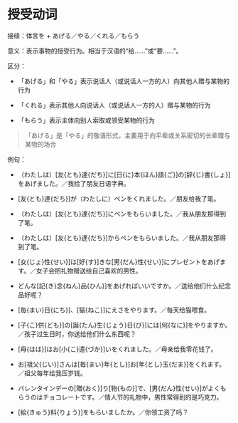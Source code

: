 # 授受动词

接续：体言を + あげる／やる／くれる／もらう

意义：表示事物的授受行为。相当于汉语的“给……”或“要……”。

区分：

- 「あげる」和「やる」表示说话人（或说话人一方的人）向其他人赠与某物的行为

- 「くれる」表示其他人向说话人（或说话人一方的人）赠与某物的行为

- 「もらう」表示主体向别人索取或领受某物的行为

> 「あげる」是「やる」的敬语形式，主要用于向平辈或关系密切的长辈赠与某物的场合

例句：

- （わたしは）[友{とも}達{だち}]に[日{に}本{ほん}語{ご}]の[辞{じ}書{しょ}]をあげました。／我给了朋友日语字典。

- [友{とも}達{だち}]が（わたしに）ペンをくれました。／朋友给我了笔。

- （わたしは）[友{とも}達{だち}]にペンをもらいました。／我从朋友那得到了笔。

- （わたしは）[友{とも}達{だち}]からペンをもらいました。／我从朋友那得到了笔。

- [女{じょ}性{せい}]は[好{す}]きな[男{だん}性{せい}]にプレゼントをあげます。／女子会把礼物赠送给自己喜欢的男性。

- どんな[記{き}念{ねん}品{ひん}]をあげればいいですか。／送给他们什么纪念品好呢？

- [毎{まい}日{にち}]、[猫{ねこ}]にえさをやります。／每天给猫喂食。

- [子{こ}供{ども}]の[誕{たん}生{じょう}日{び}]には[何{なに}]をやりますか。／孩子过生日时，你送给他们什么东西呢？

- [母{はは}]はお[小{こ}遣{づか}]いをくれました。／母亲给我零花钱了。

- お[祖父{じい}]さんは[毎{まい}年{とし}]お[年{とし}玉{だま}]をくれます。／祖父每年给我压岁钱。

- バレンタインデーの[贈{おく}]り[物{もの}]で、[男{だん}性{せい}]がよくもらうのはチョコレートです。／情人节的礼物中，男性常得到的是巧克力。

- [給{きゅう}料{りょう}]をもらいましたか。／你领工资了吗？
